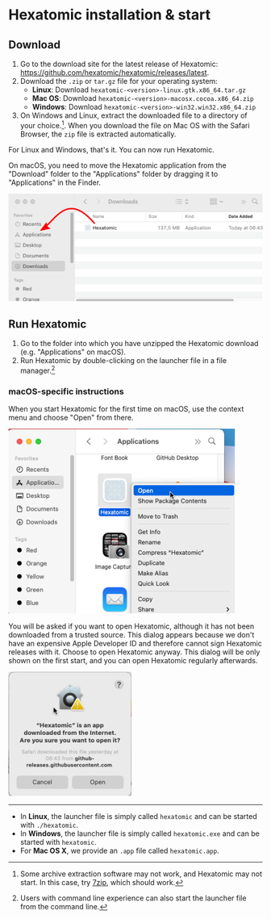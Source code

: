 # Hexatomic installation & start

## Download

1. Go to the download site for the latest release of Hexatomic:  
<https://github.com/hexatomic/hexatomic/releases/latest>.
2. Download the `.zip` or `tar.gz` file for your operating system:
    - **Linux**: Download `hexatomic-<version>-linux.gtk.x86_64.tar.gz`
    - **Mac OS**: Download `hexatomic-<version>-macosx.cocoa.x86_64.zip`
    - **Windows**: Download `hexatomic-<version>-win32.win32.x86_64.zip`
3. On Windows and Linux, extract the downloaded file to a directory of your choice.[^1]. When you download the file on Mac OS with the Safari Browser, the `zip` file is extracted automatically.

For Linux and Windows, that's it. You can now run Hexatomic.

On macOS, you need to move the Hexatomic application from the "Download" folder to the "Applications" folder by dragging it to "Applications" in the Finder.

![Drag the Hexatomic application to Applications](macos-install.png)



## Run Hexatomic

1. Go to the folder into which you have unzipped the Hexatomic download (e.g. "Applications" on macOS).
2. Run Hexatomic by  double-clicking on the launcher file in a file manager.[^cmdrun]


### macOS-specific instructions

When you start Hexatomic for the first time on macOS, use the context menu and choose "Open" from there.

![Open Hexatomic from the context menu on macOS](macos-open.png)

You will be asked if you want to open Hexatomic, although it has not been downloaded from a trusted source.
This dialog appears because we don't have an expensive Apple Developer ID and therefore cannot sign Hexatomic releases with it.
Choose to open Hexatomic anyway. This dialog will be only shown on the first start, and you can open Hexatomic regularly afterwards.

![Security warning on macOS](macos-security-alert.png)


---

[^1]: Some archive extraction software may not work, and Hexatomic may not start. In this case, try [7zip](https://www.7-zip.org/), which should work.

[^cmdrun]: Users with command line experience can also start the launcher file from the command line.
- In **Linux**, the launcher file is simply called `hexatomic` and can be started with `./hexatomic`.  
- In **Windows**, the launcher file is simply called `hexatomic.exe` and can be started with `hexatomic`.  
- For **Mac OS X**, we provide an `.app` file called `hexatomic.app`.
